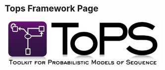 Tops Framework Page
====================

[![Tops](https://raw.githubusercontent.com/topsframework/topsframework.github.io/master/tops-cover.png)](http://topsframework.github.io/)
